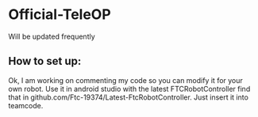 # Official-TeleOP
Will be updated frequently
## How to set up:
Ok, I am working on commenting my code so you can modify it for your own robot. Use it in android studio with the latest FTCRobotController find that in github.com/Ftc-19374/Latest-FtcRobotController. Just insert it into teamcode.
